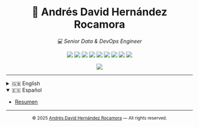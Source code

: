 <h1 align="center">👋 Andrés David Hernández Rocamora</h1>
<p align="center"><i>💻 Senior Data & DevOps Engineer</i></p>

<!-- Skills -->
<p align="center">
    <img src="https://img.shields.io/badge/Linux-Expert-black?logo=linux&logoColor=white" />
    <img src="https://img.shields.io/badge/Shell%20Script-Advanced-blue?logo=gnu-bash&logoColor=white" />
    <img src="https://img.shields.io/badge/SQL-Advanced-lightgrey?logo=mysql" />
    <img src="https://img.shields.io/badge/Flutter-Advanced-02569B?logo=flutter&logoColor=white" />
    <img src="https://img.shields.io/badge/Git-Advanced-orange?logo=git&logoColor=white" />
    <img src="https://img.shields.io/badge/Microstrategy-Advanced-red?logo=microstrategy&logoColor=white" />
    <img src="https://img.shields.io/badge/Node.js-Advanced-339933?logo=node.js&logoColor=white" />
    <img src="https://img.shields.io/badge/Python-Intermediate-yellow?logo=python&logoColor=white" />
    <img src="https://img.shields.io/badge/Java-Intermediate-red?logo=java&logoColor=white" />
</p>

<!-- Certifications -->
<p align="center">
    <img src="https://img.shields.io/badge/Cloud%20Digital%20Leader-Certified-brightgreen?logo=googlecloud" />
</p>

---

<details>
  <summary>🇬🇧 English</summary>

- [Summary](lang/en/summary.md)
</details>

<details open>
  <summary>🇪🇸 Español</summary>

- [Resumen](lang/es/summary.md)
</details>

---

<p align="center">
  <sub>
    &copy; 2025 <a href="https://github.com/andresdavidhr">Andrés David Hernández Rocamora</a> &mdash; All rights reserved.
  </sub>
</p>